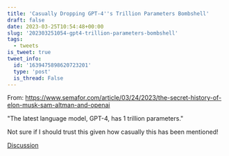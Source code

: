 ```yaml
---
title: 'Casually Dropping GPT-4''s Trillion Parameters Bombshell'
draft: false
date: 2023-03-25T10:54:48+00:00
slug: '202303251054-gpt4-trillion-parameters-bombshell'
tags:
  - tweets
is_tweet: true
tweet_info:
  id: '1639475898620723201'
  type: 'post'
  is_thread: False
---
```




From: 
<https://www.semafor.com/article/03/24/2023/the-secret-history-of-elon-musk-sam-altman-and-openai>

"The latest language model, GPT-4, has 1 trillion parameters."

Not sure if I should trust this given how casually this has been mentioned!

[Discussion](https://x.com/sytelus/status/1639475898620723201)
